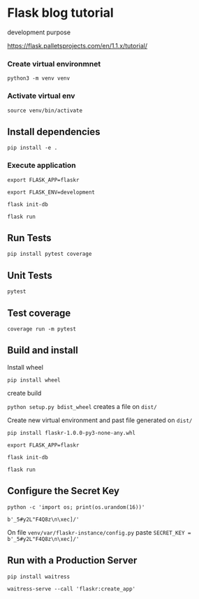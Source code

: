 # Flask blog tutorial 
development purpose

https://flask.palletsprojects.com/en/1.1.x/tutorial/

### Create virtual environmnet

 `python3 -m venv venv`

### Activate  virtual env

`source venv/bin/activate`

## Install  dependencies

`pip install -e .`

### Execute application 

`export FLASK_APP=flaskr`

`export FLASK_ENV=development`

`flask init-db`

`flask run`


## Run Tests

`pip install pytest coverage`

## Unit Tests

`pytest`

## Test coverage

`coverage run -m pytest`

## Build and install

Install wheel

`pip install wheel`

create build 

`python setup.py bdist_wheel` creates a file on `dist/` 

Create new virtual environment and past file generated on `dist/`

`pip install flaskr-1.0.0-py3-none-any.whl`

`export FLASK_APP=flaskr`

`flask init-db`

`flask run`

## Configure the Secret Key

`python -c 'import os; print(os.urandom(16))'`

`b'_5#y2L"F4Q8z\n\xec]/'`

On file  `venv/var/flaskr-instance/config.py` paste `SECRET_KEY = b'_5#y2L"F4Q8z\n\xec]/'`

## Run with a Production Server

`pip install waitress`

`waitress-serve --call 'flaskr:create_app'`